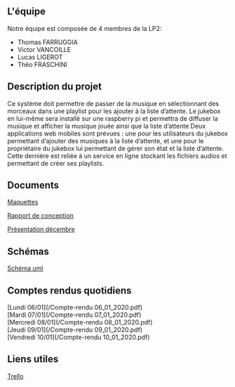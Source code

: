 ## L'équipe

Notre équipe est composée de 4 membres de la LP2:
- Thomas FARRUGGIA
- Victor VANCOILLE
- Lucas LIGEROT
- Théo FRASCHINI


## Description du projet

Ce système doit permettre de passer de la musique en sélectionnant des morceaux dans une playlist pour les ajouter à la liste d’attente.
Le jukebox en lui-même sera installé sur une raspberry pi et permettra de diffuser la musique et afficher la musique jouée ainsi que la liste d’attente 
Deux applications web mobiles sont prévues : une pour les utilisateurs du jukebox permettant d’ajouter des musiques à la liste d’attente, et une pour le propriétaire du jukebox lui permettant de gérer son état et la liste d’attente. Cette dernière est reliée à un service en ligne stockant les fichiers audios et permettant de créer ses playlists.


## Documents


[Maquettes](/Maquettes.pdf)

[Rapport de conception](/Rendu.pdf)

[Présentation décembre](/Présentation.pptx)


## Schémas


[Schéma uml](/UML.PNG)


## Comptes rendus quotidiens


[Lundi 06/01](/Compte-rendu 06_01_2020.pdf) <br/>
[Mardi 07/01](/Compte-rendu 07_01_2020.pdf) <br/>
[Mercredi 08/01](/Compte-rendu 08_01_2020.pdf) <br/>
[Jeudi 09/01](/Compte-rendu 09_01_2020.pdf) <br/>
[Vendredi 10/01](/Compte-rendu 10_01_2020.pdf)



## Liens utiles


[Trello](https://trello.com/b/RHxLFRuw/projet-tutor%C3%A9-jukebox-2019-20)


